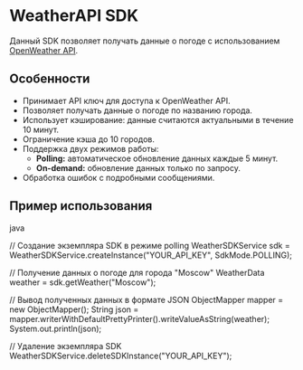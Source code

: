 # WeatherAPI SDK

Данный SDK позволяет получать данные о погоде с использованием [OpenWeather API](https://openweathermap.org/api).

## Особенности

- Принимает API ключ для доступа к OpenWeather API.
- Позволяет получать данные о погоде по названию города.
- Использует кэширование: данные считаются актуальными в течение 10 минут.
- Ограничение кэша до 10 городов.
- Поддержка двух режимов работы:
  - **Polling:** автоматическое обновление данных каждые 5 минут.
  - **On-demand:** обновление данных только по запросу.
- Обработка ошибок с подробными сообщениями.

## Пример использования

java

// Создание экземпляра SDK в режиме polling
WeatherSDKService sdk = WeatherSDKService.createInstance("YOUR_API_KEY", SdkMode.POLLING);

// Получение данных о погоде для города "Moscow"
WeatherData weather = sdk.getWeather("Moscow");

// Вывод полученных данных в формате JSON
ObjectMapper mapper = new ObjectMapper();
String json = mapper.writerWithDefaultPrettyPrinter().writeValueAsString(weather);
System.out.println(json);

// Удаление экземпляра SDK
WeatherSDKService.deleteSDKInstance("YOUR_API_KEY");
